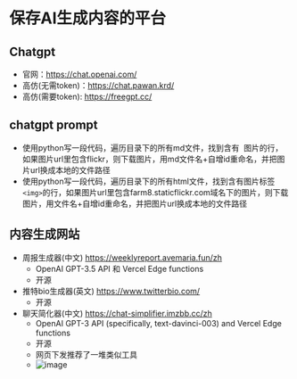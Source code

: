 # 保存AI生成内容的平台

## Chatgpt
- 官网：https://chat.openai.com/
- 高仿(无需token)：https://chat.pawan.krd/
- 高仿(需要token): https://freegpt.cc/


## chatgpt prompt
- 使用python写一段代码，遍历目录下的所有md文件，找到含有 ![]() 图片的行，如果图片url里包含flickr，则下载图片，用md文件名+自增id重命名，并把图片url换成本地的文件路径
- 使用python写一段代码，遍历目录下的所有html文件，找到含有图片标签```<img>```的行，如果图片url里包含farm8.staticflickr.com域名下的图片，则下载图片，用文件名+自增id重命名，并把图片url换成本地的文件路径

## 内容生成网站

- 周报生成器(中文) https://weeklyreport.avemaria.fun/zh
  - OpenAI GPT-3.5 API 和 Vercel Edge functions
  - 开源
- 推特bio生成器(英文)  https://www.twitterbio.com/
  - 开源
- 聊天简化器(中文) https://chat-simplifier.imzbb.cc/zh
  - OpenAI GPT-3 API (specifically, text-davinci-003) and Vercel Edge functions 
  - 开源
  - 网页下发推荐了一堆类似工具
  - ![image](https://user-images.githubusercontent.com/1109198/226160691-200949f7-c630-46d4-a20d-abd87aa00080.png)
